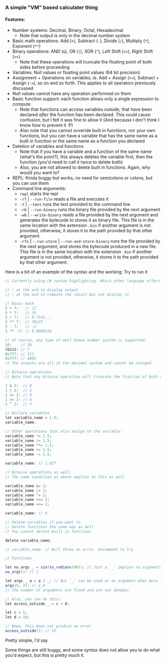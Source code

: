 ### A simple "VM" based calculater thing
#### Features:
- Number systems: Decimal, Binary, Octal, Hexadecimal
    - Note that output is only in the decimal number system
- Basic math operations: Add (`+`), Subtract (`-`), Divide (`/`), Multiply (`*`), Exponent (`**`)
- Binary operations: AND (`&`), OR (`|`), XOR (`^`), Left Shift (`<<`), Right Shift (`>>`)
    - Note that these operations will truncate the floating point of both sides before proceeding
- Variables: Null values or floating point values (64 bit precision)
- Assignment + Operations on variables, ie. Add + Assign (`+=`), Subtract + Assign (`-=`), so on and so forth. This applies to all operators previously discussed
- Null values cannot have any operation performed on them
- Basic function support: each function allows only a single expression to compute
    - Note that functions can access variables outside, that have been declared *after* the function has been declared. This could cause confusion, but I felt it was fine to allow it (And because I don't think I know how to prevent it :P)
    - Also note that you cannot ovveride built in functions, nor your own functions, but you *can* have a variable that has the same name as a built in function or the same name as a function you declared
- Deletion of variables and functions
    - Note that if you have a variable and a function of the same name (what's the point?), this always deletes the variable first, then the function (you'd need to call it twice to delete both)
    - Also, you are not allowed to delete built in functions. Again, why would you want to? 
- REPL: Kinda buggy but works, no need for semicolons or colons, but you can use them
- Command line arguments:
    - `repl` starts the repl
    - `-rf` | `--run-file` reads a file and executes it
    - `-t` | `--text` runs the text provided to the command line
    - `-rb` | `--run-binary` runs the binary file provided by the next argument
    - `-wb` | `--write-binary` reads a file provided by the next argument and generates the bytecode to stores it as binary file. This file is in the same location with the extension `.bin` if another argument is not provided, otherwise, it stores it to the path provided by that other argument.
    - `-rfs` | `--run-store` | `--run-and-store-binary` runs the file provided by the next argument, and stores the bytecode produced in a new file. This file is in the same location with the extension `.bin` if another argument is not provided, otherwise, it stores it to the path provided by that other argument.

Here is a bit of an example of the syntax and the working:
Try to run it
```cs
// Currently using C# syntax highlighting. Which other language offers syntax highlighting that better suits this?

// : at the end to display output
// ; at the end to compute the result but not display it

// Basic math
5 + 7:   // 12
5 * 7:   // 35
5 / 7:   // 0.7142...
5 ** 7:  // 78125
5 - 7:   // -2
5 ** -7: // 0.0000128

// of course, any type of well known number system is supported:
10:    // 10
0b111: // 7
0o777: // 511
0xfff: // 4095
// The outputs are all in the decimal system and cannot be changed.

// Bitwise operations
// Note that any bitwise operation will truncate the fraction of both sides before proceeding since floating point bitwise operations don't make sense

1 & 2:  // 0
1 | 2:  // 3
1 >> 2: // 0
1 << 2: // 4
1 ^ 2:  // 3

// Declare variables
let variable_name = 1.5;
variable_name:

// Other operations that also assign to the variable:
variable_name *= 1.5;
variable_name /= 1.5;
variable_name **= 1.5;
variable_name += 1.5;
variable_name -= 1.5;

variable_name: // 1.837

// Bitwise operations as well:
// The same condition as above applies to this as well

variable_name &= 2;
variable_name |= 2;
variable_name ^= 2;
variable_name >>= 2;
variable_name <<= 2;

variable_name: // 0

// Delete variables if you want to
// Delete functions the same way as well
// You cannot delete built in functions

delete variable_name;

// variable_name: // Will throw an error. Uncomment to try

// Functions

let no_args _ = sin(to_radians(90)); // Just a `_` implies no arguments
no_args(): // 1

let args _ a = a / _; // But `_` can be used as an argument when more than one argument is expected
args(5, 2): // 2.5
// The number of arguments are fixed and are not dynamic

// Also, you can do this!
let access_outside _ = c + d;

let c = 5;
let d = 10;

// Nope, this does not produce an error
access_outside(): // 15
```
Pretty simple, I'd say

Some things are still buggy, and some syntax does not allow you to do what you'd expect, but this is pretty much it.
